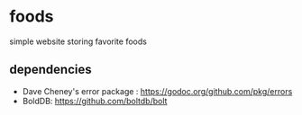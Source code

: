 # foods
simple website storing favorite foods

## dependencies

 * Dave Cheney's error package 
 : https://godoc.org/github.com/pkg/errors
 * BoldDB: https://github.com/boltdb/bolt
